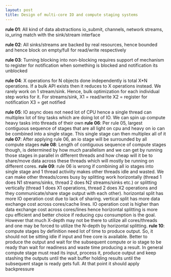 ```yaml
---
layout: post
title: Design of multi-core IO and compute staging systems
---
```


**rule 01**: All kind of data abstractions io_submit, channels, network streams, io_uring match with the sink/stream interface

**rule 02**: All sinks/streams are backed by real resources, hence bounded and hence block on empty/full for read/write respectively

**rule 03**: Turning blocking into non-blocking requires support of mechanism to register for notification when something is blocked and notification its unblocked

**rule 04**: X operations for N objects done independently is total X*N operations. If a bulk API exists then it reduces to X operations instead. We rarely work on 1 
		 stream/sink. Hence, bulk optimization for each individual step works for it. For streams/sink, X1 = read/write X2 = register for notification X3 = get 
	 	 notified

**rule 05**: IO async does not need lot of CPU hence a single thread can multiplex lot of tiny tasks which are doing lot of IO. We can spin up compute heavy tasks into
		 threads of their own
**rule 06**: Per rule 05, largest contiguous sequence of stages that are all light on cpu and heavy on io can be combined into a single stage. This single stage can 
		 then multiplex all of it
**rule 07**: After applying rule 06, an io stage will be surrounded by all compute stages
**rule 08**: Length of contiguous sequence of compute stages though, is determined by how much parallelism and we can get by running those stages in parallel in 
		 different threads and how cheap will it be to share/move data across these threads which will mostly be running on different cores.
**rule 09**: rule 06 is wrong if combining all io stages into single stage and 1 thread activiity makes other threads idle and wasted. We can make other threads/cores 
		 busy by splitting work horizontally (thread 1 does N1 streams/sinks, thread 2 does N2 streams/sinks etc.) or splitting vertically (thread 1 does X1 
		 operations, thread 2 does X2 operations and they communicate/share stage output with each other). horizontal split has more IO operation cost due to lack 
		 of sharing. vertical split has more data exchange cost across cores/cache lines. IO operation cost is higher than data exchange cost across cores/lines 
		 hence horizontal splitting is more cpu efficient and better choice if reducing cpu consumption is the goal. However that much X-depth may not be there to 
		 utilize all cores/threads and one may be forced to utilize the N-depth by horizontal splitting.
**rule 10**: compute stages by definition need lot of time to produce output. So, it should not be sitting idle if input and free core is available. Better to produce 
		 the output and wait for the subsequent compute or io stage to be ready than wait for readiness and waste time producing a result. In general compute stage 
		 must read its input, process it, produce output and keep stashing the outputs until the wait buffer holding results until the subsequent stage is ready 
		 gets full. At that point it should apply backpressure
